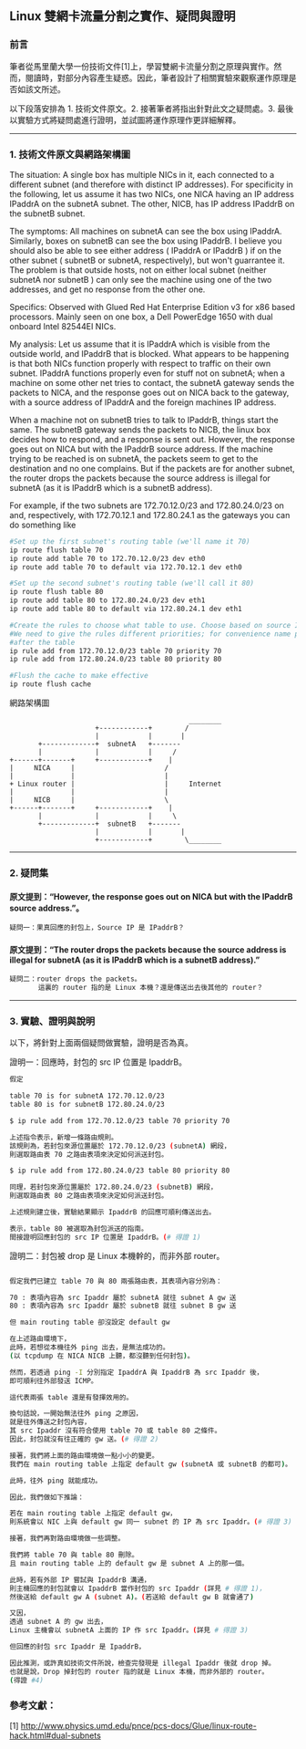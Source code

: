 ## Linux 雙網卡流量分割之實作、疑問與證明

### 前言

筆者從馬里蘭大學一份技術文件[1]上，學習雙網卡流量分割之原理與實作。然而，閱讀時，對部分內容產生疑惑。因此，筆者設計了相關實驗來觀察運作原理是否如該文所述。

以下段落安排為 1. 技術文件原文。2. 接著筆者將指出針對此文之疑問處。3. 最後以實驗方式將疑問處進行證明，並試圖將運作原理作更詳細解釋。

---

### 1. 技術文件原文與網路架構圖

The situation: A single box has multiple NICs in it, each connected to a different subnet (and therefore with distinct IP addresses). For specificity in the following, let us assume it has two NICs, one NICA having an IP address IPaddrA on the subnetA subnet. The other, NICB, has IP address IPaddrB on the subnetB subnet.

The symptoms: All machines on subnetA can see the box using IPaddrA. Similarly, boxes on subnetB can see the box using IPaddrB. I believe you should also be able to see either address ( IPaddrA or IPaddrB ) if on the other subnet ( subnetB or subnetA, respectively), but won't guarrantee it. The problem is that outside hosts, not on either local subnet (neither subnetA nor subnetB ) can only see the machine using one of the two addresses, and get no response from the other one.

Specifics: Observed with Glued Red Hat Enterprise Edition v3 for x86 based processors. Mainly seen on one box, a Dell PowerEdge 1650 with dual onboard Intel 82544EI NICs.

My analysis: Let us assume that it is IPaddrA which is visible from the outside world, and IPaddrB that is blocked. What appears to be happening is that both NICs function properly with respect to traffic on their own subnet. IPaddrA functions properly even for stuff not on subnetA; when a machine on some other net tries to contact, the subnetA gateway sends the packets to NICA, and the response goes out on NICA back to the gateway, with a source address of IPaddrA and the foreign machines IP address.

When a machine not on subnetB tries to talk to IPaddrB, things start the same. The subnetB gateway sends the packets to NICB, the linux box decides how to respond, and a response is sent out. However, the response goes out on NICA but with the IPaddrB source address. If the machine trying to be reached is on subnetA, the packets seem to get to the destination and no one complains. But if the packets are for another subnet, the router drops the packets because the source address is illegal for subnetA (as it is IPaddrB which is a subnetB address).

For example, if the two subnets are 172.70.12.0/23 and 172.80.24.0/23 on and, respectively, with 172.70.12.1 and 172.80.24.1 as the gateways you can do something like

```bash
#Set up the first subnet's routing table (we'll name it 70)
ip route flush table 70
ip route add table 70 to 172.70.12.0/23 dev eth0
ip route add table 70 to default via 172.70.12.1 dev eth0

#Set up the second subnet's routing table (we'll call it 80)
ip route flush table 80
ip route add table 80 to 172.80.24.0/23 dev eth1
ip route add table 80 to default via 172.80.24.1 dev eth1

#Create the rules to choose what table to use. Choose based on source IP
#We need to give the rules different priorities; for convenience name priority
#after the table
ip rule add from 172.70.12.0/23 table 70 priority 70
ip rule add from 172.80.24.0/23 table 80 priority 80

#Flush the cache to make effective
ip route flush cache
```

網路架構圖

```
                                            ________
                     +------------+        /
                     |            |       |
       +-------------+  subnetA   +-------
       |             |            |     /
+------+-------+     +------------+    |
|     NICA     |                      /
|              |                      |
+ Linux router |                      |     Internet
|              |                      |
|     NICB     |                      \
+------+-------+     +------------+    |
       |             |            |     \
       +-------------+  subnetB   +-------
                     |            |       |
                     +------------+        \________
```

---

### 2. 疑問集

#### 原文提到：“However, the response goes out on NICA but with the IPaddrB source address.”。

```bash
疑問一：果真回應的封包上，Source IP 是 IPaddrB？
```

#### 原文提到：“The router drops the packets because the source address is illegal for subnetA (as it is IPaddrB which is a subnetB address).”

```bash
疑問二：router drops the packets。
	   這裏的 router 指的是 Linux 本機？還是傳送出去後其他的 router？
```

---

### 3. 實驗、證明與說明

以下，將針對上面兩個疑問做實驗，證明是否為真。

證明一：回應時，封包的 src IP 位置是 IpaddrB。

```bash
假定

table 70 is for subnetA 172.70.12.0/23
table 80 is for subnetB 172.80.24.0/23

$ ip rule add from 172.70.12.0/23 table 70 priority 70

上述指令表示，新增一條路由規則。
該規則為，若封包來源位置屬於 172.70.12.0/23 (subnetA) 網段，
則選取路由表 70 之路由表項來決定如何派送封包。

$ ip rule add from 172.80.24.0/23 table 80 priority 80

同理，若封包來源位置屬於 172.80.24.0/23 (subnetB) 網段，
則選取路由表 80 之路由表項來決定如何派送封包。

上述規則建立後，實驗結果顯示 IpaddrB 的回應可順利傳送出去。

表示，table 80 被選取為封包派送的指南。
間接證明回應封包的 src IP 位置是 IpaddrB。(# 得證 1)
```

證明二：封包被 drop 是 Linux 本機幹的，而非外部 router。

```bash

假定我們已建立 table 70 與 80 兩張路由表，其表項內容分別為：

70 : 表項內容為 src Ipaddr 屬於 subnetA 就往 subnet A gw 送
80 : 表項內容為 src Ipaddr 屬於 subnetB 就往 subnet B gw 送

但 main routing table 卻沒設定 default gw

在上述路由環境下，
此時，若想從本機往外 ping 出去，是無法成功的。
(以 tcpdump 在 NICA NICB 上聽，都沒聽到任何封包)。

然而，若透過 ping -I 分別指定 IpaddrA 與 IpaddrB 為 src Ipaddr 後，
即可順利往外部發送 ICMP。

這代表兩張 table 還是有發揮效用的。

換句話說，一開始無法往外 ping 之原因，
就是往外傳送之封包內容，
其 src Ipaddr 沒有符合使用 table 70 或 table 80 之條件。
因此，封包就沒有往正確的 gw 送。(# 得證 2)

接著，我們將上面的路由環境做一點小小的變更。
我們在 main routing table 上指定 default gw (subnetA 或 subnetB 的都可)。

此時，往外 ping 就能成功。

因此，我們做如下推論：

若在 main routing table 上指定 default gw，
則系統會以 NIC 上與 default gw 同一 subnet 的 IP 為 src Ipaddr。(# 得證 3)

接著，我們再對路由環境做一些調整。

我們將 table 70 與 table 80 刪除。
且 main routing table 上的 default gw 是 subnet A 上的那一個。

此時，若有外部 IP 嘗試與 IpaddrB 溝通，
則主機回應的封包就會以 IpaddrB 當作封包的 src Ipaddr (詳見 # 得證 1)，
然後送給 default gw A (subnet A)。(若送給 default gw B 就會通了)

又因，
透過 subnet A 的 gw 出去，
Linux 主機會以 subnetA 上面的 IP 作 src Ipaddr。(詳見 # 得證 3)

但回應的封包 src Ipaddr 是 IpaddrB，

因此推測，或許真如技術文件所說，檢查完發現是 illegal Ipaddr 後就 drop 掉。
也就是說，Drop 掉封包的 router 指的就是 Linux 本機，而非外部的 router。
(得證 #4)
```

### 參考文獻：

[1] http://www.physics.umd.edu/pnce/pcs-docs/Glue/linux-route-hack.html#dual-subnets
